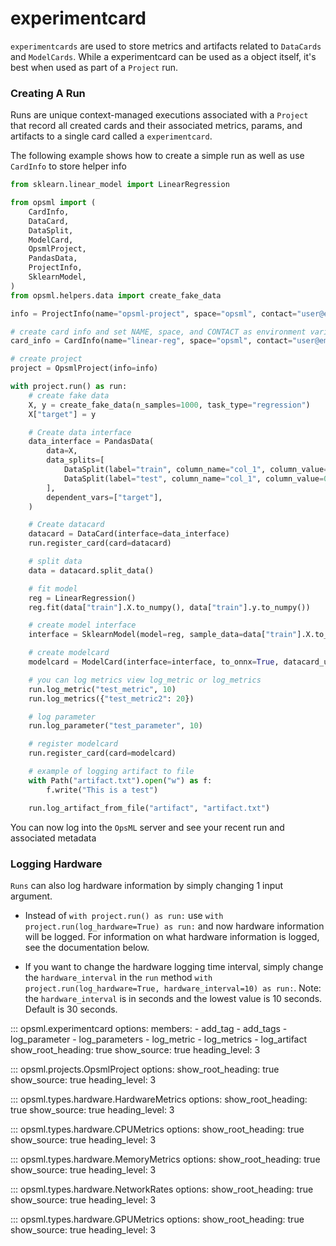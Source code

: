 # experimentcard

`experimentcards` are used to store metrics and artifacts related to `DataCards` and `ModelCards`. While a experimentcard can be used as a object itself, it's best when used as part of a `Project` run.

### Creating A Run
Runs are unique context-managed executions associated with a `Project` that record all created cards and their associated metrics, params, and artifacts to a single card called a `experimentcard`.

The following example shows how to create a simple run as well as use `CardInfo` to store helper info

```python
from sklearn.linear_model import LinearRegression

from opsml import (
    CardInfo,
    DataCard,
    DataSplit,
    ModelCard,
    OpsmlProject,
    PandasData,
    ProjectInfo,
    SklearnModel,
)
from opsml.helpers.data import create_fake_data

info = ProjectInfo(name="opsml-project", space="opsml", contact="user@email.com")

# create card info and set NAME, space, and CONTACT as environment variables
card_info = CardInfo(name="linear-reg", space="opsml", contact="user@email.com").set_env()

# create project
project = OpsmlProject(info=info)

with project.run() as run:
    # create fake data
    X, y = create_fake_data(n_samples=1000, task_type="regression")
    X["target"] = y

    # Create data interface
    data_interface = PandasData(
        data=X,
        data_splits=[
            DataSplit(label="train", column_name="col_1", column_value=0.5, inequality=">="),
            DataSplit(label="test", column_name="col_1", column_value=0.5, inequality="<"),
        ],
        dependent_vars=["target"],
    )

    # Create datacard
    datacard = DataCard(interface=data_interface)
    run.register_card(card=datacard)

    # split data
    data = datacard.split_data()

    # fit model
    reg = LinearRegression()
    reg.fit(data["train"].X.to_numpy(), data["train"].y.to_numpy())

    # create model interface
    interface = SklearnModel(model=reg, sample_data=data["train"].X.to_numpy())

    # create modelcard
    modelcard = ModelCard(interface=interface, to_onnx=True, datacard_uid=datacard.uid)

    # you can log metrics view log_metric or log_metrics
    run.log_metric("test_metric", 10)
    run.log_metrics({"test_metric2": 20})

    # log parameter
    run.log_parameter("test_parameter", 10)

    # register modelcard
    run.register_card(card=modelcard)

    # example of logging artifact to file
    with Path("artifact.txt").open("w") as f:
        f.write("This is a test")

    run.log_artifact_from_file("artifact", "artifact.txt")
```

You can now log into the `OpsML` server and see your recent run and associated metadata

### Logging Hardware

`Runs` can also log hardware information by simply changing 1 input argument.

- Instead of  `with project.run() as run:` use `with project.run(log_hardware=True) as run:` and now hardware information will be logged. For information on what hardware information is logged, see the documentation below.
  
- If you want to change the hardware logging time interval, simply change the `hardware_interval` in the `run` method `with project.run(log_hardware=True, hardware_interval=10) as run:`. Note: the `hardware_interval` is in seconds and the lowest value is 10 seconds. Default is 30 seconds.


::: opsml.experimentcard
    options:
        members:
            - add_tag
            - add_tags
            - log_parameter
            - log_parameters
            - log_metric
            - log_metrics
            - log_artifact
        show_root_heading: true
        show_source: true
        heading_level: 3

::: opsml.projects.OpsmlProject
    options:
        show_root_heading: true
        show_source: true
        heading_level: 3

::: opsml.types.hardware.HardwareMetrics
    options:
        show_root_heading: true
        show_source: true
        heading_level: 3

::: opsml.types.hardware.CPUMetrics
    options:
        show_root_heading: true
        show_source: true
        heading_level: 3

::: opsml.types.hardware.MemoryMetrics
    options:
        show_root_heading: true
        show_source: true
        heading_level: 3

::: opsml.types.hardware.NetworkRates
    options:
        show_root_heading: true
        show_source: true
        heading_level: 3


::: opsml.types.hardware.GPUMetrics
    options:
        show_root_heading: true
        show_source: true
        heading_level: 3

